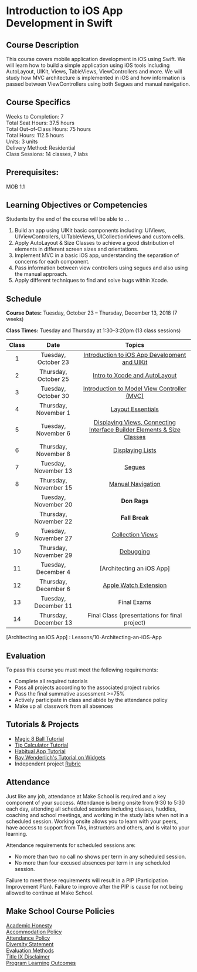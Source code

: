 # Introduction to iOS App Development in Swift

## Course Description

This course covers mobile application development in iOS using Swift. We will learn how to build a simple application using iOS tools including AutoLayout, UIKit, Views, TableViews, ViewControllers and more. We will study how MVC architecture is implemented in iOS and how information is passed between ViewControllers using both Segues and manual navigation.

## Course Specifics

Weeks to Completion:  7 <br>
Total Seat Hours:  37.5 hours <br>
Total Out-of-Class Hours: 75 hours <br>
Total Hours: 112.5 hours <br>
Units:  3 units <br>
Delivery Method:  Residential <br>
Class Sessions:  14 classes, 7 labs

## Prerequisites:

MOB 1.1 <br>

## Learning Objectives or Competencies

Students by the end of the course will be able to ...

1. Build an app using UIKit basic components including: UIViews, UIViewControllers, UITableViews, UICollectionViews and custom cells.
1.  Apply AutoLayout & Size Classes to achieve a good distribution of elements in different screen sizes and orientations.
1. Implement MVC in a basic iOS app, understanding the separation of concerns for each component.
1. Pass information between view controllers using segues and also using the manual approach.
1. Apply different techniques to find and solve bugs within Xcode.

## Schedule

**Course Dates:** Tuesday, October 23 – Thursday, December 13, 2018 (7 weeks)

**Class Times:** Tuesday and Thursday at 1:30–3:20pm (13 class sessions)

| Class |          Date          |                 Topics                  |
|:-----:|:----------------------:|:---------------------------------------:|
|  1  |  Tuesday, October 23    | [Introduction to iOS App Development and UIKit] |
|  2   | Thursday, October 25    | [Intro to Xcode and AutoLayout] |
|  3   |  Tuesday, October 30  | [Introduction to Model View Controller (MVC)] |
|  4  | Thursday, November 1  | [Layout Essentials] |
|   5   |  Tuesday, November 6 | [Displaying Views, Connecting Interface Builder Elements & Size Classes] |
|   6   | Thursday, November 8 | [Displaying Lists] |
|   7   |  Tuesday, November 13 | [Segues] |
|   8   | Thursday, November 15 | [Manual Navigation] |
|      |  Tuesday, November 20 | **Don Rags** |
|     | Thursday, November 22 | **Fall Break** |
|  9   |  Tuesday, November 27    | [Collection Views] |
|  10   | Thursday, November 29    | [Debugging] |
|  11     |  Tuesday, December 4    | [Architecting an iOS App] |
|  12   | Thursday, December 6   |  [Apple Watch Extension] |
|  13   | Tuesday, December 11   | Final Exams |
|  14   | Thursday, December 13   | Final Class (presentations for final project) |

[Introduction to iOS App Development and UIKit]: Lessons/01-Introduction-to-iOS-App-Development-and-UIKit
[Intro to Xcode and AutoLayout]: Lessons/02-Xcode-&-AutoLayout
[Introduction to Model View Controller (MVC)]: Lessons/03-Intro-to-MVC
[Layout Essentials]: Lessons/04-Layout-Essentials
[Displaying Views, Connecting Interface Builder Elements & Size Classes]: Lessons/05-Interface-Builder-Views-IBOutlets-SizeClasses
[Displaying Lists]: Lessons/06-Displaying-Collections
[Segues]:Lessons/07-Passing-Information-Between-ViewControllers
[Manual Navigation]: Lessons/08-Manual-Navigation
[Apple Watch Extension]: Lessons/09-Apple-Watch-Extension
[Collection Views]: Lessons/11-CollectionViews
[Debugging]: Lessons/12-Inspecting-and-Debugging-Code
[Architecting an iOS App] : Lessons/10-Architecting-an-iOS-App

## Evaluation

To pass this course you must meet the following requirements:

- Complete all required tutorials
- Pass all projects according to the associated project rubrics
- Pass the final summative assessment >=75%
- Actively participate in class and abide by the attendance policy
- Make up all classwork from all absences

## Tutorials & Projects

- [Magic 8 Ball Tutorial](https://www.makeschool.com/academy/track/learn-how-to-build-apps--magic-8-ball)
- [Tip Calculator Tutorial](https://www.makeschool.com/online-courses/tutorials/build-a-tip-calculator-in-swift-4/intro-tip-calculator)
- [Habitual App Tutorial](https://www.makeschool.com/academy/track/habitual-tutorial---swift-4)
- [Ray Wenderlich's Tutorial on Widgets](https://www.raywenderlich.com/697-today-extension-tutorial-getting-started)
- Independent project [Rubric](https://docs.google.com/document/d/14P-nohwJyNKHXxn-sRF6IMZJMpH5RLRJ3wdooIeKOrs/edit?usp=sharing)

## Attendance
Just like any job, attendance at Make School is required and a key component of your success. Attendance is being onsite from 9:30 to 5:30 each day, attending all scheduled sessions including classes, huddles, coaching and school meetings, and working in the study labs when not in a scheduled session. Working onsite allows you to learn with your peers, have access to support from TAs, instructors and others, and is vital to your learning.

Attendance requirements for scheduled sessions are:
- No more than two no call no shows per term in any scheduled session.
- No more than four excused absences per term in any scheduled session.

Failure to meet these requirements will result in a PIP (Participation Improvement Plan).  Failure to improve after the PIP is cause for not being allowed to continue at Make School.

## Make School Course Policies

[Academic Honesty](https://github.com/Product-College-Courses/Common-Syllabus-Sections/blob/master/Academic-Honesty-and-Plagiarism.md)<br>
[Accommodation Policy](https://github.com/Product-College-Courses/Common-Syllabus-Sections/blob/master/Accommodation-Policy.md)<br>
[Attendance Policy]()  
[Diversity Statement](https://github.com/Product-College-Courses/Common-Syllabus-Sections/blob/master/Diversity-Statement.md)<br>
[Evaluation Methods](https://github.com/Product-College-Courses/Common-Syllabus-Sections/blob/master/Evaluation-Methods.md)
<br>
[Title IX Disclaimer](https://github.com/Product-College-Courses/Common-Syllabus-Sections/blob/master/Evaluations-Title-X-Disclaimer.md)<br>
[Program Learning Outcomes](https://github.com/Product-College-Courses/Common-Syllabus-Sections/blob/master/Program-Learning-Outcomes.md)
